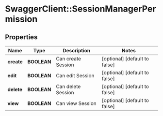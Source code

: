 # SwaggerClient::SessionManagerPermission

## Properties
Name | Type | Description | Notes
------------ | ------------- | ------------- | -------------
**create** | **BOOLEAN** | Can create Session | [optional] [default to false]
**edit** | **BOOLEAN** | Can edit Session | [optional] [default to false]
**delete** | **BOOLEAN** | Can delete Session | [optional] [default to false]
**view** | **BOOLEAN** | Can view Session | [optional] [default to false]


